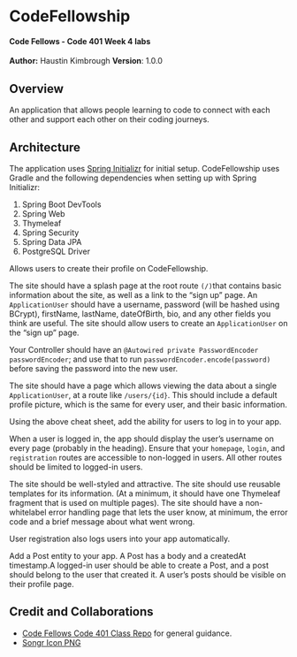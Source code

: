 # CodeFellowship
#### Code Fellows - Code 401 Week 4 labs
**Author:** Haustin Kimbrough
**Version**: 1.0.0

## Overview
<!-- Provide a high level overview of what this application is and why you are building it, beyond the fact that it's an assignment for this class. (i.e. What's your problem domain?) -->
An application that allows people learning to code to connect with each other and support each other on their coding journeys.

## Architecture
<!-- Provide a detailed description of the application design. What technologies (languages, libraries, etc) you're using, and any other relevant design information. -->
The application uses [Spring Initializr](https://start.spring.io/) for initial setup. CodeFellowship uses Gradle and the following dependencies when setting up with Spring Initializr:
1. Spring Boot DevTools
2. Spring Web
3. Thymeleaf
4. Spring Security
5. Spring Data JPA
6. PostgreSQL Driver

Allows users to create their profile on CodeFellowship.

The site should have a splash page at the root route `(/)`that contains basic information about the site, as well as a link to the “sign up” page. An `ApplicationUser` should have a username, password (will be hashed using BCrypt), firstName, lastName, dateOfBirth, bio, and any other fields you think are useful. The site should allow users to create an `ApplicationUser` on the “sign up” page.

Your Controller should have an `@Autowired private PasswordEncoder passwordEncoder`; and use that to run `passwordEncoder.encode(password)` before saving the password into the new user.

The site should have a page which allows viewing the data about a single `ApplicationUser`, at a route like `/users/{id}`. This should include a default profile picture, which is the same for every user, and their basic information. 

Using the above cheat sheet, add the ability for users to log in to your app.

When a user is logged in, the app should display the user’s username on every page (probably in the heading). Ensure that your `homepage`, `login`, and `registration` routes are accessible to non-logged in users. All other routes should be limited to logged-in users.

The site should be well-styled and attractive. The site should use reusable templates for its information. (At a minimum, it should have one Thymeleaf fragment that is used on multiple pages). The site should have a non-whitelabel error handling page that lets the user know, at minimum, the error code and a brief message about what went wrong.

User registration also logs users into your app automatically.

Add a Post entity to your app. A Post has a body and a createdAt timestamp.A logged-in user should be able to create a Post, and a post should belong to the user that created it. A user’s posts should be visible on their profile page.

## Credit and Collaborations
<!-- Give credit (and a link) to other people or resources that helped you build this application. -->
- [Code Fellows Code 401 Class Repo](https://github.com/codefellows/seattle-java-401d11) for general guidance.
- [Songr Icon PNG](https://www.pngegg.com/en/png-zonqx)